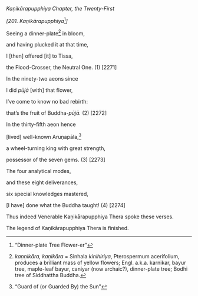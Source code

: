 *Kaṇikārapupphiya Chapter, the Twenty-First*

*\[201. Kaṇikārapupphiya*[^1]*\]*

Seeing a dinner-plate[^2] in bloom,

and having plucked it at that time,

I \[then\] offered \[it\] to Tissa,

the Flood-Crosser, the Neutral One. (1) \[2271\]

In the ninety-two aeons since

I did *pūjā* \[with\] that flower,

I’ve come to know no bad rebirth:

that’s the fruit of Buddha-*pūjā.* (2) \[2272\]

In the thirty-fifth aeon hence

\[lived\] well-known Aruṇapāla,[^3]

a wheel-turning king with great strength,

possessor of the seven gems. (3) \[2273\]

The four analytical modes,

and these eight deliverances,

six special knowledges mastered,

\[I have\] done what the Buddha taught! (4) \[2274\]

Thus indeed Venerable Kaṇikārapupphiya Thera spoke these verses.

The legend of Kaṇikārapupphiya Thera is finished.

[^1]: “Dinner-plate Tree Flower-er”

[^2]: *kaṇṇikāra, kaṇikāra* = Sinhala *kinihiriya*, Pterospermum
    acerifolium, produces a brilliant mass of yellow flowers; Engl.
    a.k.a. karnikar, bayur tree, maple-leaf bayur, caniyar (now
    archaic?), dinner-plate tree; Bodhi tree of Siddhattha Buddha.

[^3]: “Guard of (or Guarded By) the Sun”
